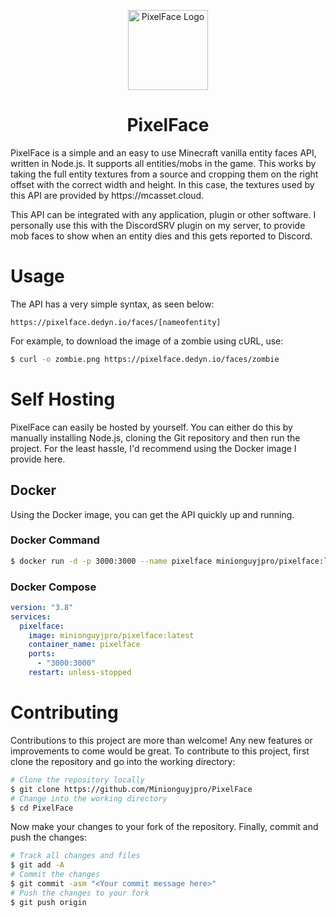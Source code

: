 <p align="center">
  <img src="https://github.com/user-attachments/assets/6dbe85a3-24cb-4f53-80a8-7f96cde5b55b" alt="PixelFace Logo" width="128"/>
</p>
<h1 align="center"/>PixelFace</h1>
PixelFace is a simple and an easy to use Minecraft vanilla entity faces API, written in Node.js. It supports all entities/mobs in the game. This works by taking the full entity textures from a source and cropping them on the right offset with the correct width and height. In this case, the textures used by this API are provided by https://mcasset.cloud.

This API can be integrated with any application, plugin or other software. I personally use this with the DiscordSRV plugin on my server, to provide mob faces to show when an entity dies and this gets reported to Discord.
# Usage
The API has a very simple syntax, as seen below:

```
https://pixelface.dedyn.io/faces/[nameofentity]
```

For example, to download the image of a zombie using cURL, use:

```bash
$ curl -o zombie.png https://pixelface.dedyn.io/faces/zombie
```
# Self Hosting
PixelFace can easily be hosted by yourself. You can either do this by manually installing Node.js, cloning the Git repository and then run the project. For the least hassle, I'd recommend using the Docker image I provide here.
## Docker
Using the Docker image, you can get the API quickly up and running.
### Docker Command
```bash
$ docker run -d -p 3000:3000 --name pixelface minionguyjpro/pixelface:latest
```
### Docker Compose
```yml
version: "3.8"
services:
  pixelface:
    image: minionguyjpro/pixelface:latest
    container_name: pixelface
    ports:
      - "3000:3000"
    restart: unless-stopped
```
# Contributing
Contributions to this project are more than welcome! Any new features or improvements to come would be great. To contribute to this project, first clone the repository and go into the working directory:

```bash
# Clone the repository locally
$ git clone https://github.com/Minionguyjpro/PixelFace
# Change into the working directory
$ cd PixelFace
```

Now make your changes to your fork of the repository. Finally, commit and push the changes:

```bash
# Track all changes and files
$ git add -A
# Commit the changes
$ git commit -asm "<Your commit message here>"
# Push the changes to your fork
$ git push origin
```
